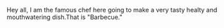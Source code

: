 Hey all,
I am the famous chef here going to make a very tasty healty and mouthwatering dish.That is "Barbecue."